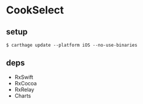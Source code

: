 # CookSelect

## setup
```
$ carthage update --platform iOS --no-use-binaries
```

## deps
- RxSwift
- RxCocoa
- RxRelay
- Charts


